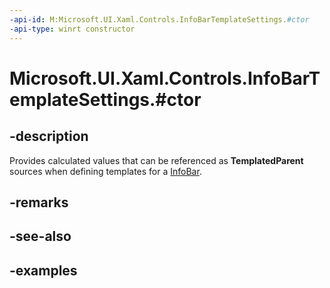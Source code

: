 ```yaml
---
-api-id: M:Microsoft.UI.Xaml.Controls.InfoBarTemplateSettings.#ctor
-api-type: winrt constructor
---
```


# Microsoft.UI.Xaml.Controls.InfoBarTemplateSettings.#ctor

<!--
public InfoBarTemplateSettings ();
-->


## -description

Provides calculated values that can be referenced as **TemplatedParent** sources when defining templates for a [InfoBar](infobar.md).

## -remarks

## -see-also

## -examples


